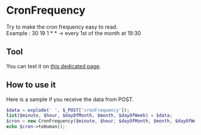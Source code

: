 CronFrequency
=============

Try to make the cron frequency easy to read.  
Example : 30 19 1 * * -> every 1st of the month at 19:30

Tool
-------------------------

You can test it on [this dedicated page](http://louis.hatier.me/cron-frequency/).

How to use it
-------------------------

Here is a sample if you receive the data from POST.

```php
$data = explode(' ', $_POST['cronFrequency']);
list($minute, $hour, $dayOfMonth, $month, $dayOfWeek) = $data;
$cron = new CronFrequency($minute, $hour, $dayOfMonth, $month, $dayOfWeek);
echo $cron->toHuman();
```